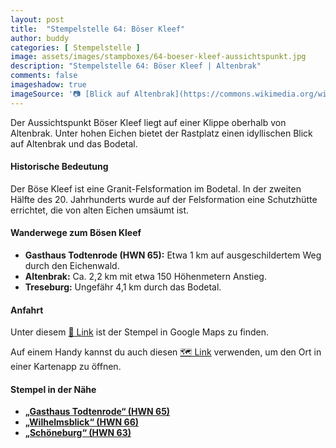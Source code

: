 ```yaml
---
layout: post
title:  "Stempelstelle 64: Böser Kleef"
author: buddy
categories: [ Stempelstelle ]
image: assets/images/stampboxes/64-boeser-kleef-aussichtspunkt.jpg
description: "Stempelstelle 64: Böser Kleef | Altenbrak"
comments: false
imageshadow: true
imageSource: '📷 [Blick auf Altenbrak](https://commons.wikimedia.org/wiki/File:Blick_auf_Altenbrak.jpg) von <a href="https://de.wikipedia.org/wiki/Benutzer:Hejkal" class="extiw" title="de:Benutzer:Hejkal">Benutzer:Hejkal</a> unter Lizenz [CC BY-SA 2.0 de](https://creativecommons.org/licenses/by-sa/2.0/de/deed.en)'
---
```


Der Aussichtspunkt Böser Kleef liegt auf einer Klippe oberhalb von Altenbrak. Unter hohen Eichen bietet der Rastplatz einen idyllischen Blick auf Altenbrak und das Bodetal.

#### Historische Bedeutung

Der Böse Kleef ist eine Granit-Felsformation im Bodetal. In der zweiten Hälfte des 20. Jahrhunderts wurde auf der Felsformation eine Schutzhütte errichtet, die von alten Eichen umsäumt ist.

#### Wanderwege zum Bösen Kleef

- **Gasthaus Todtenrode (HWN 65):** Etwa 1 km auf ausgeschildertem Weg durch den Eichenwald.
- **Altenbrak:** Ca. 2,2 km mit etwa 150 Höhenmetern Anstieg.
- **Treseburg:** Ungefähr 4,1 km durch das Bodetal.

#### Anfahrt

Unter diesem [📍 Link](https://www.google.com/maps/dir/?api=1&origin=&destination=51.73003%2C%2010.94957) ist der Stempel in Google Maps zu finden.

<div class="android-only">
  Auf einem Handy kannst du auch diesen 
  <a href="geo:51.73003,10.94957">🗺️ Link</a> 
  verwenden, um den Ort in einer Kartenapp zu öffnen.
  <p></p>
</div>

#### Stempel in der Nähe

- [**„Gasthaus Todtenrode“ (HWN 65)**](/stempelstelle-65-gasthaus-todtenrode)
- [**„Wilhelmsblick“ (HWN 66)**](/stempelstelle-66-wilhelmsblick-aussichtspunkt)
- [**„Schöneburg“ (HWN 63)**](/stempelstelle-63-schoeneburg-aussichtspunkt)
